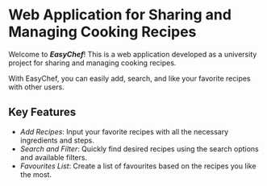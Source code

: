 # Web Application for Sharing and Managing Cooking Recipes

Welcome to _**EasyChef**_! This is a web application developed as a university project for sharing and managing cooking recipes.

With EasyChef, you can easily add, search, and like your favorite recipes with other users.

## Key Features
- _Add Recipes_: Input your favorite recipes with all the necessary ingredients and steps.
- _Search and Filter_: Quickly find desired recipes using the search options and available filters.
- _Favourites List_: Create a list of favourites based on the recipes you like the most.
